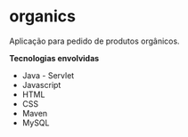 # organics
Aplicação para pedido de produtos orgânicos.

**Tecnologias envolvidas**

<ul>
  <li>Java - Servlet</li>
  <li>Javascript</li>
  <li>HTML</li>
  <li>CSS</li>
  <li>Maven</li>
  <li>MySQL</li>
</ul>
